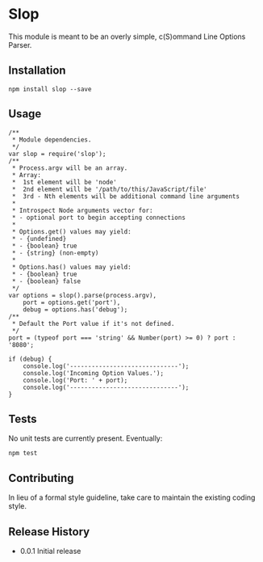 Slop
====

This module is meant to be an overly simple, c(S)ommand Line Options Parser.

## Installation

    npm install slop --save

## Usage

    /**
     * Module dependencies.
     */
    var slop = require('slop');
    /**
     * Process.argv will be an array.
     * Array:
     *  1st element will be 'node'
     *  2nd element will be '/path/to/this/JavaScript/file'
     *  3rd - Nth elements will be additional command line arguments
     *
     * Introspect Node arguments vector for:
     * - optional port to begin accepting connections
     *
     * Options.get() values may yield:
     * - {undefined}
     * - {boolean} true
     * - {string} (non-empty)
     *
     * Options.has() values may yield:
     * - {boolean} true
     * - {boolean} false
     */
    var options = slop().parse(process.argv),
        port = options.get('port'),
        debug = options.has('debug');
    /**
     * Default the Port value if it's not defined.
     */
    port = (typeof port === 'string' && Number(port) >= 0) ? port : '8080';

    if (debug) {
        console.log('------------------------------');
        console.log('Incoming Option Values.');
        console.log('Port: ' + port);
        console.log('------------------------------');
    }

## Tests

No unit tests are currently present. Eventually:

    npm test

## Contributing

In lieu of a formal style guideline, take care to maintain the existing coding style.

## Release History

+ 0.0.1 Initial release
